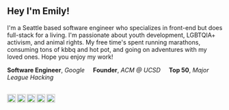 ###
Hey I'm Emily!
---

I'm a Seattle based software engineer who specializes in front-end but does full-stack for a living. I'm passionate about youth development, LGBTQIA+ activism, and animal rights.  My free time's spent running marathons, consuming tons of kbbq and hot pot, and going on adventures with my loved ones. Hope you enjoy my work!

**Software Engineer**, _Google_ &nbsp;&nbsp;&nbsp;
**Founder**, _ACM @ UCSD_ &nbsp;&nbsp;&nbsp;
**Top 50**, _Major League Hacking_
<br/>
<br/>

<a href="https://www.facebook.com/empressily">
  <img align="left" alt="Emily's Facebook" width="20px" src="https://cdn.jsdelivr.net/npm/simple-icons@v3/icons/facebook.svg" />
</a>
<a href="https://www.instagram.com/empress.emi">
  <img align="left" alt="Emily's Instagram" width="20px" src="https://cdn.jsdelivr.net/npm/simple-icons@v3/icons/instagram.svg" />
</a>
<a href="https://linkedin.com/in/emilyhuongnguyen">
  <img align="left" alt="Emily's LinkedIn" width="20px" src="https://cdn.jsdelivr.net/npm/simple-icons@v3/icons/linkedin.svg" />
</a>
<a href="https://medium.com/@emilyhuongnguyen">
  <img align="left" alt="Emily's Medium" width="20px" src="https://cdn.jsdelivr.net/npm/simple-icons@v3/icons/medium.svg" />
</a>
<a href="https://www.strava.com/athletes/18678952">
  <img align="left" alt="Emily's Strava" width="20px" src="https://cdn.jsdelivr.net/npm/simple-icons@v3/icons/strava.svg" />
</a>
